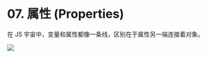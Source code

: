 # 07. 属性 (Properties)



在 JS 宇宙中，变量和属性都像一条线，区别在于属性另一端连接着对象。

![](https://file.wangsijie.top/blog/202202171109447.png)
